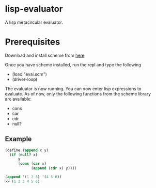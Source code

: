 # lisp-evaluator
A lisp metacircular evaluator.

# Prerequisites
Download and install scheme from [here](https://www.gnu.org/software/mit-scheme/)

Once you have scheme installed, run the repl and type the following
- (load "eval.scm")
- (driver-loop)

The evaluator is now running. You can now enter lisp expressions to evaluate.
As of now, only the following functions from the scheme library are available:
- cons
- car
- cdr
- null?

## Example
```scheme
(define (append x y)
  (if (null? x)
      y
      (cons (car x)
            (append (cdr x) y))))

(append '(1 2 3) '(4 5 6))
>> (1 2 3 4 5 6)
```
